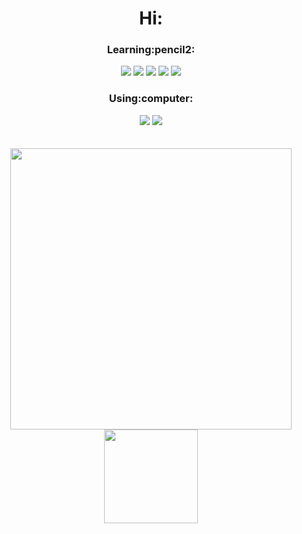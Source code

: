 

<h1 align="center">Hi:</h1>

<h3 align="center">Learning:pencil2:</h3>

<div align="center">
<img src="https://img.shields.io/badge/Python-3776AB?style=flat-square&logo=Python&logoColor=white"/> <img src="https://img.shields.io/badge/HTML5-E34F26?style=flat-square&logo=HTML5&logoColor=white"/> <img src="https://img.shields.io/badge/CSS3-1572B6?style=flat-square&logo=CSS3&logoColor=white"/> <img src="https://img.shields.io/badge/Django-092E20?style=flat-square&logo=Django&logoColor=white"/> <img src="https://img.shields.io/badge/SQLite-003B57?style=flat-square&logo=SQLite&logoColor=white"/> </div>


<h3 align="center">Using:computer:</h3>


<div align="center">
<img src="https://img.shields.io/badge/VisualStudioCode-007ACC?style=flat-square&logo=VisualStudioCode&logoColor=white"/> <img src="https://img.shields.io/badge/PyCharm-C3FC23?style=flat-square&logo=PyCharm&logoColor=black"/>  </div>

<br>
<br>
<div align="center">
  <a href="https://github.com/pugcute">
  <img width="450em" src="https://github-readme-stats.vercel.app/api?username=pugcute&theme=buefy&hide_title=true&show_icons=true"/> 
  <img height="150em" src="http://mazassumnida.wtf/api/v2/generate_badge?boj=pugcute" ></a>
</div>

<br>



